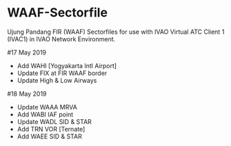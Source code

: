 # WAAF-Sectorfile
Ujung Pandang FIR (WAAF) Sectorfiles for use with IVAO Virtual ATC Client 1 (IVAC1) in IVAO Network Environment.

#17 May 2019
- Add WAHI [Yogyakarta Intl Airport]
- Update FIX at FIR WAAF border
- Update High & Low Airways

#18 May 2019
- Update WAAA MRVA
- Add WABI IAF point
- Update WADL SID & STAR
- Add TRN VOR [Ternate]
- Add WAEE SID & STAR
